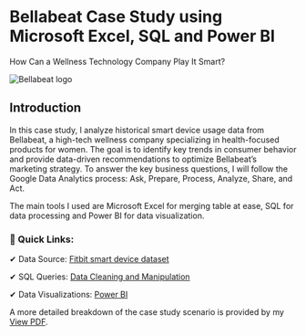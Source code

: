 # Bellabeat Case Study using Microsoft Excel, SQL and Power BI
How Can a Wellness Technology Company Play It Smart?

![Bellabeat logo](https://github.com/user-attachments/assets/8b00a978-b3f7-4685-8f19-29c80277a9e3)


## Introduction
In this case study, I analyze historical smart device usage data from Bellabeat, a high-tech wellness company specializing in health-focused products for women. The goal is to identify key trends in consumer behavior and provide data-driven recommendations to optimize Bellabeat’s marketing strategy.
To answer the key business questions, I will follow the Google Data Analytics process: Ask, Prepare, Process, Analyze, Share, and Act.

The main tools I used are Microsoft Excel for merging table at ease, SQL for data processing and Power BI for data visualization.

### 🔹 Quick Links:

✔ Data Source: [Fitbit smart device dataset ](https://www.kaggle.com/datasets/arashnic/fitbit)


✔ SQL Queries: [ Data Cleaning and Manipulation](https://github.com/nazim800/Bellabeat-Case-Study/blob/main/Data%20Cleaning%20and%20Manipulation)


✔ Data Visualizations: [Power BI](https://github.com/nazim800/Bellabeat-Case-Study/blob/main/Bellabeat%20Final%20Visualization.pdf)



A more detailed breakdown of the case study scenario is provided by my [View PDF](https://github.com/nazim800/Bellabeat-Case-Study/raw/main/BellaBeat%20Case%20Study%20Report.pdf).


